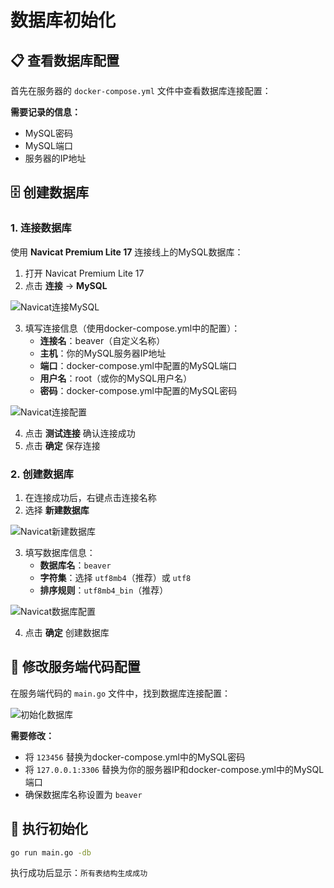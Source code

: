 # 数据库初始化

## 📋 查看数据库配置

首先在服务器的 `docker-compose.yml` 文件中查看数据库连接配置：


**需要记录的信息：**
- MySQL密码
- MySQL端口
- 服务器的IP地址

## 🗄️ 创建数据库

### 1. 连接数据库

使用 **Navicat Premium Lite 17** 连接线上的MySQL数据库：

1. 打开 Navicat Premium Lite 17
2. 点击 **连接** → **MySQL**

![Navicat连接MySQL](/deployment/mysql-connect.png)

3. 填写连接信息（使用docker-compose.yml中的配置）：
   - **连接名**：beaver（自定义名称）
   - **主机**：你的MySQL服务器IP地址
   - **端口**：docker-compose.yml中配置的MySQL端口
   - **用户名**：root（或你的MySQL用户名）
   - **密码**：docker-compose.yml中配置的MySQL密码

![Navicat连接配置](/deployment/connection-config.png)

4. 点击 **测试连接** 确认连接成功
5. 点击 **确定** 保存连接

### 2. 创建数据库

1. 在连接成功后，右键点击连接名称
2. 选择 **新建数据库**

![Navicat新建数据库](/deployment/navicat-new-database.png)

3. 填写数据库信息：
   - **数据库名**：`beaver`
   - **字符集**：选择 `utf8mb4`（推荐）或 `utf8`
   - **排序规则**：`utf8mb4_bin`（推荐）

![Navicat数据库配置](/deployment/navicat-database-config.png)

4. 点击 **确定** 创建数据库

## 📝 修改服务端代码配置

在服务端代码的 `main.go` 文件中，找到数据库连接配置：

![初始化数据库](/deployment/mysqlInit.png)

**需要修改：**
- 将 `123456` 替换为docker-compose.yml中的MySQL密码
- 将 `127.0.0.1:3306` 替换为你的服务器IP和docker-compose.yml中的MySQL端口
- 确保数据库名称设置为 `beaver`

## 🚀 执行初始化

```bash
go run main.go -db
```

执行成功后显示：`所有表结构生成成功` 